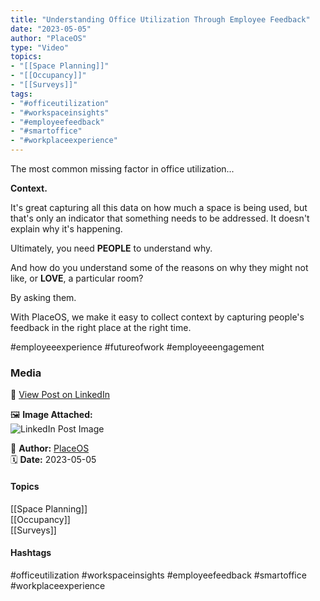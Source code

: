 ```yaml
---
title: "Understanding Office Utilization Through Employee Feedback"  
date: "2023-05-05"  
author: "PlaceOS"  
type: "Video"  
topics:  
- "[[Space Planning]]"  
- "[[Occupancy]]"  
- "[[Surveys]]"
tags:  
- "#officeutilization"  
- "#workspaceinsights"  
- "#employeefeedback"  
- "#smartoffice"  
- "#workplaceexperience"  
---
```

The most common missing factor in office utilization...

**Context.**

It's great capturing all this data on how much a space is being used, but that's only an indicator that something needs to be addressed. It doesn't explain why it's happening.

Ultimately, you need **PEOPLE** to understand why.

And how do you understand some of the reasons on why they might not like, or **LOVE**, a particular room?

By asking them.

With PlaceOS, we make it easy to collect context by capturing people's feedback in the right place at the right time.

#employeeexperience #futureofwork #employeeengagement

### Media

🔗 [View Post on LinkedIn](https://www.linkedin.com/feed/update/urn:li:activity:7060123215041335296)  
  
🖼 **Image Attached:**  
![LinkedIn Post Image](https://media.licdn.com/dms/image/v2/D5605AQENf0EfgHpRuw/videocover-high/videocover-high/0/1683264524079?e=1742263200&v=beta&t=eTerf8DAtQdm-eLsyd-hoTczgGwuATuLucabJ_b6XZE)  
  
👤 **Author:** [PlaceOS](https://www.linkedin.com/in/jonathanmcfarlane/)  
🗓️ **Date:** 2023-05-05

#### Topics

[[Space Planning]]  
[[Occupancy]]  
[[Surveys]]  

#### Hashtags

#officeutilization #workspaceinsights #employeefeedback #smartoffice #workplaceexperience